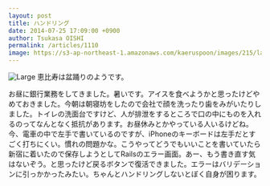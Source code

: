 ```yaml
---
layout: post
title: ハンドリング
date: 2014-07-25 17:09:00 +0900
author: Tsukasa OISHI
permalink: /articles/1110
image: https://s3-ap-northeast-1.amazonaws.com/kaeruspoon/images/215/large.jpg?1406275792
---
```


![Large](https://s3-ap-northeast-1.amazonaws.com/kaeruspoon/images/215/large.jpg?1406275792)
恵比寿は盆踊りのようです。

お昼に銀行業務をしてきました。暑いです。アイスを食べようかと思ったけどやめておきました。今朝は朝寝坊をしたので会社で顔を洗ったり歯をみがいたりしました。トイレの洗面台ですけど、人が排泄をするところで口の中にものを入れるのってなんとなく抵抗があります。お昼休みとかやっている人いるけどね。今、電車の中で左手で書いているのですが、iPhoneのキーボードは左手だとすごく打ちにくい。慣れの問題かな。こうやってどうでもいいことを書いていたら新宿に着いたので保存しようとしてRailsのエラー画面。あー、もう書き直す気はないぞう。と思ったけど戻るボタンで復活できました。エラーはバリデーションに引っかかったみたい。ちゃんとハンドリングしないとぼく自身が困ります。
